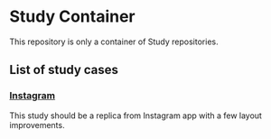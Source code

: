 # Study Container

This repository is only a container of Study repositories.

## List of study cases

### [Instagram](https://github.com/rafaeltonholo/instagram-study)
This study should be a replica from Instagram app with a few layout improvements.
